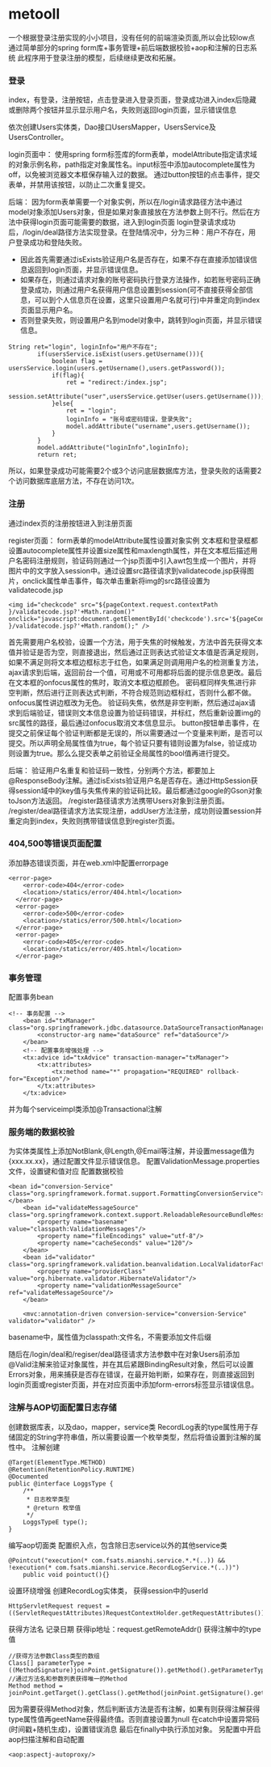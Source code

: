 # metooll

一个根据登录注册实现的小小项目，没有任何的前端渲染页面,所以会比较low点
通过简单部分的spring form库+事务管理+前后端数据校验+aop和注解的日志系统
此程序用于登录注册的模型，后续继续更改和拓展。

### 登录
index，有登录，注册按钮，点击登录进入登录页面，登录成功进入index后隐藏或删除两个按钮并显示显示用户名，失败则返回login页面，显示错误信息

依次创建Users实体类，Dao接口UsersMapper，UsersService及UsersController。

login页面中：
使用spring form标签库的form表单，modelAttribute指定请求域的对象示例名称，path指定对象属性名。input标签中添加autocomplete属性为off，以免被浏览器文本框保存输入过的数据。
通过button按钮的点击事件，提交表单，并禁用该按钮，以防止二次重复提交。

后端：
因为form表单需要一个对象实例，所以在/login请求路径方法中通过model对象添加Users对象，但是如果对象直接放在方法参数上则不行。然后在方法中获得login页面可能需要的数据，进入到login页面
login登录请求成功后，/login/deal路径方法实现登录。在登陆情况中，分为三种：用户不存在，用户登录成功和登陆失败。

- 因此首先需要通过isExists验证用户名是否存在，如果不存在直接添加错误信息返回到login页面，并显示错误信息。
- 如果存在，则通过请求对象的账号密码执行登录方法操作，如若账号密码正确登录成功，则通过用户名获得用户信息设置到session(可不直接获得全部信息，可以到个人信息页在设置，这里只设置用户名就可行)中并重定向到index页面显示用户名。
- 否则登录失败，则设置用户名到model对象中，跳转到login页面，并显示错误信息。

```
String ret="login", loginInfo="用户不存在";
        if(usersService.isExist(users.getUsername())){
            boolean flag = usersService.login(users.getUsername(),users.getPassword());
            if(flag){
                ret = "redirect:/index.jsp";
                session.setAttribute("user",usersService.getUser(users.getUsername()));
            }else{
                ret = "login";
                loginInfo = "账号或密码错误，登录失败";
                model.addAttribute("username",users.getUsername());
            }
        }
        model.addAttribute("loginInfo",loginInfo);
        return ret;
```

所以，如果登录成功可能需要2个或3个访问底层数据库方法，登录失败的话需要2个访问数据库底层方法，不存在访问1次。

### 注册
通过index页的注册按钮进入到注册页面

register页面：
form表单的modelAttribute属性设置对象实例
文本框和登录框都设置autocomplete属性并设置size属性和maxlength属性，并在文本框后描述用户名密码注册规则，验证码则通过一个jsp页面中引入awt包生成一个图片，并将图片中的文字放入session中。通过设置src路径请求到validatecode.jsp获得图片，onclick属性单击事件，每次单击重新将img的src路径设置为validatecode.jsp

```
<img id="checkcode" src="${pageContext.request.contextPath }/validatecode.jsp?'+Math.random()" onclick="javascript:document.getElementById('checkcode').src='${pageContext.request.contextPath }/validatecode.jsp?'+Math.random();" />
```

首先需要用户名校验，设置一个方法，用于失焦的时候触发，方法中首先获得文本值并验证是否为空，则直接退出，然后通过正则表达式验证文本值是否满足规则，如果不满足则将文本框边框标志于红色，如果满足则调用用户名的检测重复方法，ajax请求到后端，返回前台一个值，可用或不可用都将后面的提示信息更改。最后在文本框的onfocus属性的焦时，取消文本框边框颜色。
密码框同样失焦进行非空判断，然后进行正则表达式判断，不符合规范则边框标红，否则什么都不做。onfocus属性讲边框改为无色。
验证码失焦，依然是非空判断，然后通过ajax请求到后端验证，错误则文本信息设置为验证码错误，并标红，然后重新设置img的src属性的路径，最后通过onfocus取消文本信息显示。
button按钮单击事件，在提交之前保证每个验证判断都是无误的，所以需要通过一个变量来判断，是否可以提交。所以声明全局属性值为true，每个验证只要有错则设置为false，验证成功则设置为true。那么么提交表单之前验证全局属性的bool值再进行提交。

后端：
验证用户名重复和验证码一致性，分别两个方法，都要加上@ResponseBody注解。通过isExists验证用户名是否存在。通过HttpSession获得session域中的key值与失焦传来的验证码比较。最后都通过google的Gson对象toJson方法返回。
/register路径请求方法携带Users对象到注册页面。
/register/deal路径请求方法实现注册，addUser方法注册，成功则设置session并重定向到index，失败则携带错误信息到register页面。


### 404,500等错误页面配置
添加静态错误页面，并在web.xml中配置errorpage

```
<error-page>
    <error-code>404</error-code>
    <location>/statics/error/404.html</location>
  </error-page>
  <error-page>
    <error-code>500</error-code>
    <location>/statics/error/500.html</location>
  </error-page>
  <error-page>
    <error-code>405</error-code>
    <location>/statics/error/405.html</location>
  </error-page>
```

### 事务管理

配置事务bean

```
<!-- 事务配置 -->
    <bean id="txManager" class="org.springframework.jdbc.datasource.DataSourceTransactionManager">
        <constructor-arg name="dataSource" ref="dataSource"/>
    </bean>
    <!-- 配置事务增强处理 -->
    <tx:advice id="txAdvice" transaction-manager="txManager">
        <tx:attributes>
            <tx:method name="*" propagation="REQUIRED" rollback-for="Exception"/>
        </tx:attributes>
    </tx:advice>
```

并为每个serviceimpl类添加@Transactional注解

### 服务端的数据校验
为实体类属性上添加NotBlank,@Length,@Email等注解，并设置message值为{xxx.xx.xx}，通过配置文件显示错误信息。
配置ValidationMessage.properties文件，设置键和值对应
配置数据校验

```
<bean id="conversion-Service" class="org.springframework.format.support.FormattingConversionService"></bean>
    <bean id="validateMessageSource" class="org.springframework.context.support.ReloadableResourceBundleMessageSource">
        <property name="basename" value="classpath:ValidationMessages"/>
        <property name="fileEncodings" value="utf-8"/>
        <property name="cacheSeconds" value="120"/>
    </bean>
    <bean id="validator" class="org.springframework.validation.beanvalidation.LocalValidatorFactoryBean">
        <property name="providerClass" value="org.hibernate.validator.HibernateValidator"/>
        <property name="validationMessageSource" ref="validateMessageSource"/>
    </bean>

    <mvc:annotation-driven conversion-service="conversion-Service" validator="validator" />
```
basename中，属性值为classpath:文件名，不需要添加文件后缀

随后在/login/deal和/regiser/deal路径请求方法参数中在对象Users前添加@Valid注解来验证对象属性，并在其后紧跟BindingResult对象，然后可以设置Errors对象，用来捕获是否存在错误，在最开始判断，如果存在，则直接返回到login页面或register页面，并在对应页面中添加form-errors标签显示错误信息。


### 注解与AOP切面配置日志存储

创建数据库表，以及dao，mapper，service类
RecordLog表的type属性用于存储固定的String字符串值，所以需要设置一个枚举类型，然后将值设置到注解的属性中。
注解创建

```
@Target(ElementType.METHOD)
@Retention(RetentionPolicy.RUNTIME)
@Documented
public @interface LoggsType {
    /**
     * 日志枚举类型
     * @return 枚举值
     */
    LoggsTypeE type();
}
```

编写aop切面类
配置织入点，包含除日志service以外的其他service类

```
@Pointcut("execution(* com.fsats.mianshi.service.*.*(..)) && !execution(* com.fsats.mianshi.service.RecordLogService.*(..))")
    public void pointuct(){}
```

设置环绕增强
创建RecordLog实体类，
获得session中的userId

```
HttpServletRequest request = ((ServletRequestAttributes)RequestContextHolder.getRequestAttributes()).getRequest();
```
获得方法名
记录日期
获得ip地址：request.getRemoteAddr()
获得注解中的type值

```
//获得方法参数Class类型的数组
Class[] parameterType = ((MethodSignature)joinPoint.getSignature()).getMethod().getParameterTypes();
//通过方法名和参数列表获得唯一的Method
Method method = joinPoint.getTarget().getClass().getMethod(joinPoint.getSignature().getName(),parameterType);
```
因为需要获得Method对象，然后判断该方法是否有注解，如果有则获得注解获得type属性值再geetName获得最终值。否则直接设置为null
在catch中设置异常码(时间戳+随机生成)，设置错误消息
最后在finally中执行添加对象。
另配置中开启aop扫描注解和自动配置

	<aop:aspectj-autoproxy/>

